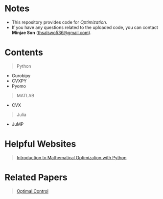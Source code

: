 # Notes
- This repository provides code for *Optimization*.
- If you have any questions related to the uploaded code, you can contact **Minjae Son** (thsalswo536@gmail.com).

# Contents
> Python
- Gurobipy
- CVXPY
- Pyomo

> MATLAB
- CVX

> Julia
- JuMP

# Helpful Websites
> [Introduction to Mathematical Optimization with Python](https://indrag49.github.io/Numerical-Optimization/)

# Related Papers
> [Optimal Control](https://www.notion.so/3c58e0a801544635a1699e96f69c8a62?v=ada6d0683d5e442181145aae4b5abb96&pvs=4)
